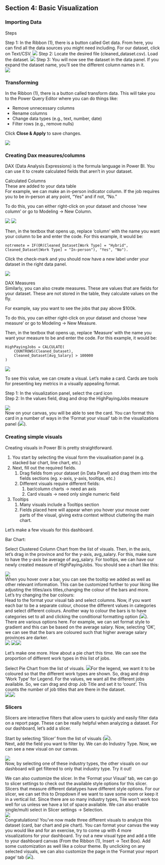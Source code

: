 ## **Section 4: Basic Visualization**

### **Importing Data**

Steps

Step 1: In the Ribbon (1), there is a button called Get data. From here, you can find all the data sources you might need including. For our dataset, click on Text/CSV. 
![](section-4-images/get-data-csv.png)
Step 2: Locate the desired file (cleaned_dataset.csv). Load the dataset. 
![](section-4-images/load.png) 
Step 3: You will now see the dataset in the data panel. If you expand the dataset name, you’ll see the different column names in it.   
![](section-4-images/see-data-in-panel.png)

### **Transforming** 

In the Ribbon (1), there is a button called transform data. This will take you to the Power Query Editor where you can do things like: 

- Remove unnecessary columns  
- Rename columns  
- Change data types (e.g., text, number, date)  
- Filter rows (e.g., remove nulls)

Click **Close & Apply** to save changes.

![](section-4-images/transforming.png)

### **Creating Dax measures/columns**

DAX (Data Analysis Expressions) is the formula language in Power BI. You can use it to create calculated fields that aren’t in your dataset.

Calculated Columns  
These are added to your data table  
For example, we can make an in-person indicator column. If the job requires you to be in-person at any point, “Yes” and if not, “No.”

To do this, you can either right-click on your dataset and choose ‘new column’ or go to Modeling → New Column. 

![](section-4-images/newcolumn.png)
![](section-4-images/newcolumnv2.png) 

Then, in the textbox that opens up, replace ‘column’ with the name you want your column to be and enter the code. For this example, it would be: 

```dax
notremote = IF(OR(Cleaned_Dataset[Work Type] = "Hybrid", Cleaned_Dataset[Work Type] = "In-person"), "Yes", "No").  
```

Click the check-mark and you should now have a new label under your dataset in the right data panel.   
 
![](section-4-images/notremote.png)

DAX Measures  
Similarly, you can also create measures. These are values that are fields for your dataset. These are not stored in the table, they calculate values on the fly.

For example, say you want to see the jobs that pay above $100k. 

To do this, you can either right-click on your dataset and choose ‘new measure’ or go to Modeling → New Measure. 

Then, in the textbox that opens up, replace ‘Measure’ with the name you want your measure to be and enter the code. For this example, it would be: 

```dax
HighPayingJobs = CALCULATE(
    COUNTROWS(Cleaned_Dataset),
    Cleaned_Dataset[Avg_Salary] > 100000
)
```

![](section-4-images/highpayingjobs.png)

To see this value, we can create a visual. Let’s make a card. Cards are tools for presenting key metrics in a visually appealing format. 

Step 1: In the visualization panel, select the card icon  
Step 2: In the values field, drag and drop the HighPayingJobs measure

![](section-4-images/dragdrophighpayingjobs.png)  
Now on your canvas, you will be able to see the card. You can format this card in a number of ways in the ‘Format your visual’ tab in the visualizations panel (![](section-4-images/visualizationspanel.png)). 

### **Creating simple visuals**

Creating visuals in Power BI is pretty straightforward. 

1. You start by selecting the visual form the visualisation panel (e.g. stacked bar chart, line chart, etc.)   
2. Next, fill out the required fields.   
   1. Drag fields from your dataset (in Data Panel) and drag them into the fields sections (eg. x-axis, y-axis, tooltips, etc.)  
   2. Different visuals require different fields:  
      1. bar/column charts → need an axis  
      2. Card visuals → need only single numeric field  
3. Tooltips  
   1. Many visuals include a Tooltips section  
   2. Fields placed here will appear when you hover your mouse over parts of the visual, giving extra context without cluttering the main chart.

Let’s make a few visuals for this dashboard. 

Bar Chart:

Select Clustered Column Chart from the list of visuals. Then, in the axis, let’s drag in the province and for the y-axis, avg\_salary. For this, make sure to have the y-axis be average of avg\_salary. For tooltips, we can have our newly created measure of HighPayingJobs. You should see a chart like this: 

![](section-4-images/barchart.png)  
When you hover over a bar, you can see the tooltip we added as well as other relevant information. This can be customized further to your liking like adjusting the titles/axis titles,changing the colour of the bars and more. Let’s try changing the bar colours:   
Head to the format your visual tab and select columns. Now, if you want each bar to be a separate colour, choose the different values in categories and select different colours. Another way to colour the bars is to have categories set to all and clicking the conditional formatting option (![](section-4-images/fx.png)). There are various options here. For example, we can set format style to gradient and this can be based on the average salary. Now, selecting ‘OK’, we can see that the bars are coloured such that higher average salary provinces are darker.    
![](section-4-images/selectbarchart.png) 
![](section-4-images/colourbarchart.png)![](section-4-images/colouredchart.png)

Let’s make one more. How about a pie chart this time. We can see the proportion of different work types in this list of jobs. 

Select Pie Chart from the list of visuals. ![](section-4-images/piechartlogo.png)For the legend, we want it to be coloured so that the different work types are shown. So, drag and drop ‘Work Type’ for Legend. For the values, we want all the different jobs available. So, we can drag and drop Job Title and set it to ‘count’. This counts the number of job titles that are there in the dataset.   
![](section-4-images/piechartfields.png)![](section-4-images/piechart.png)

### **Slicers**

Slicers are interactive filters that allow users to quickly and easily filter data on a report page. These can be really helpful when analyzing a dataset. For our dashboard, let’s add a slicer. 

Start by selecting ‘Slicer’ from the list of visuals (![](section-4-images/slicerlogo.png)).  
Next, add the field you want to filter by. We can do Industry Type. Now, we can see a new visual on our canvas. 

![](section-4-images/industrytype.png)  
Now, by selecting one of these industry types, the other visuals on our dashboard will get filtered to only that industry type. Try it out\! 

We can also customize the slicer. In the ‘Format your Visual’ tab, we can go to slicer settings to check out the available style options for this slicer. Slicers that measure different datatypes have different style options. For our slicer, we can set this to Dropdown if we want to save some room or keep it in a vertical list. Since there are so many industry types, Tile won’t work too well for us unless we have a lot of space available. We can also enable single/multi select in Slicer settings → Selection.   
![](section-4-images/sliceroptions.png)  
Congratulations\! You’ve now made three different visuals to analyze this dataset (card, bar chart and pie chart). You can format your canvas the way you would like and for an exercise, try to come up with 4 more visualizations for your dashboard. Try out a new visual type and add a title to your dashboard canvas (From the Ribbon (1), Insert → Text Box). Add some customization as well like a colour theme. By unclicking on any selected visuals, we can also customize the page in the ‘Format your report page’ tab (![](section-4-images/formatlogo.png)).